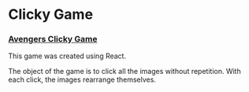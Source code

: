 # Clicky Game

### [Avengers Clicky Game](https://hebahm.github.io/Clicky-Game/)

This game was created using React. 

The object of the game is to click all the images without repetition.
With each click, the images rearrange themselves.
